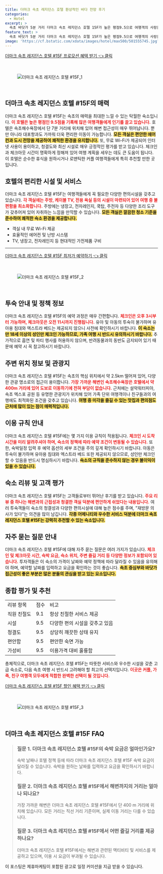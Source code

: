 ```yaml
---
title: 더마크 속초 레지던스 호텔 환상적인 바다 전망 후기
categories:
  - Hotel
excerpt: >
  속초 바닷가 5분 거리 더마크 속초 레지던스 호텔 15F가 높은 평점9.5으로 여행객의 사랑을 받고 있습니다. 청결과 편안함이 돋보이며 무료 WiFi와 아늑한 객실이 매력적! 속초 여행의 완벽한 선택입니다.
feature_text: >
  속초 바닷가 5분 거리 더마크 속초 레지던스 호텔 15F가 높은 평점9.5으로 여행객의 사랑을 받고 있습니다. 청결과 편안함이 돋보이며 무료 WiFi와 아늑한 객실이 매력적! 속초 여행의 완벽한 선택입니다.
image: 'https://cf.bstatic.com/xdata/images/hotel/max500/501555745.jpg?k=b1f2e8479502f6dc77f6bbf2b5a3299136ae91e41e6b0e7ef0429a8f0ceb2f7e&o=&hp=1'
---
```


<p><a class="modoo-button" href="https://tinyurl.com/2yb6qnt4" rel="nofollow noopener">더마크 속초 레지던스 호텔 #15F 프로모션 혜택 받기 👈 클릭</a></p><br/>
<figure class="image"><img alt="더마크 속초 레지던스 호텔 #15F_1" src="https://cf.bstatic.com/xdata/images/hotel/max1024x768/501555802.jpg?k=774513e129deadf147d4aba968afafef5a7d6e423aa242ec2dbb54cb1f28a0e0&amp;o=&amp;hp=1"/></figure><br/>

<h2 id="더마크_속초_호텔_개요">더마크 속초 레지던스 호텔 #15F의 매력</h2>
<p>더마크 속초 레지던스 호텔 #15F는 속초의 매력을 최대한 느낄 수 있는 탁월한 숙소입니다. <b><span style="color: #ee2323;">이 호텔은 높은 평점인 9.5점을 기록해 많은 여행객들에게 인기를 끌고 있습니다.</span></b> 호텔은 속초해수욕장에서 단 7분 거리에 위치해 있어 해변 접근성이 매우 뛰어납니다. 뿐만 아니라 대포항과도 가까워 더욱 편리한 이동이 가능합니다. <b><span style="background-color: #ffe066;">모든 객실은 편안한 에어컨과 도시 전망을 제공하여 쾌적한 환경을 유지합니다.</span></b> 또, 무료 Wi-Fi가 제공되어 인터넷 사용이 용이하고, 청결도와 최신 시설로 매우 긍정적인 평가를 받고 있습니다. 체크인과 체크아웃 시간이 명확하게 정해져 있어 여행 계획을 세우는 데도 큰 도움이 됩니다. 이 호텔은 순수한 휴식을 원하시거나 로맨틱한 커플 여행객들에게 특히 추천할 만한 곳입니다.</p>
<h2 id="호텔_시설_및_서비스_개요">호텔의 편리한 시설 및 서비스</h2>
<p>더마크 속초 레지던스 호텔 #15F는 여행객들에게 꼭 필요한 다양한 편의시설을 갖추고 있습니다. <b><span style="color: #ee2323;">각 객실에는 주방, 케이블 TV, 전용 욕실 등의 시설이 마련되어 있어 여행 중 불편함을 최소화합니다.</span></b> 주방에는 냉장고, 전자레인지, 쿡탑, 주전자 등 다양한 조리 도구가 갖추어져 있어 자취하는 느낌을 만끽할 수 있습니다. <b><span style="background-color: #ffe066;">모든 객실은 깔끔한 청소 기준을 준수하여 쾌적한 숙소 환경을 제공합니다.</span></b></p>
<ul>
<li>객실 내 무료 Wi-Fi 제공</li>
<li>효율적인 에어컨 및 난방 시스템</li>
<li>TV, 냉장고, 전자레인지 등 현대적인 가전제품 구비</li>
</ul>
<hr/>
<p><a class="modoo-button" href="https://tinyurl.com/2yb6qnt4" rel="nofollow noopener">더마크 속초 레지던스 호텔 #15F 최저가 예약하기 👈 클릭</a></p><br/>
<figure class="image"><img alt="더마크 속초 레지던스 호텔 #15F_2" src="https://cf.bstatic.com/xdata/images/hotel/max500/501555745.jpg?k=b1f2e8479502f6dc77f6bbf2b5a3299136ae91e41e6b0e7ef0429a8f0ceb2f7e&amp;o=&amp;hp=1"/></figure><br/>
<h2 id="투숙_안내_정책">투숙 안내 및 정책 정보</h2>
<p>더마크 속초 레지던스 호텔 #15F의 예약 과정은 매우 간편합니다. <b><span style="color: #ee2323;">체크인은 오후 3시부터 가능하며, 체크아웃은 오전 11시까지 진행됩니다.</span></b> 유아 및 아동의 투숙이 불가하며 유아용 침대와 엑스트라 베드는 제공되지 않으니 사전에 확인하시기 바랍니다. <b><span style="background-color: #ffe066;">이 숙소는 만 18세 이상의 성인만 체크인 가능하므로, 가족 여행 시 반드시 유의하시기 바랍니다.</span></b> 추가적으로 흡연 및 파티 행사를 허용하지 않으며, 반려동물과의 동반도 금지되어 있기 때문에 예약 시 꼭 참고하시기 바랍니다.</p>
<h2 id="주변_관광지_정보">주변 위치 정보 및 관광지</h2>
<p>더마크 속초 레지던스 호텔 #15F는 속초의 핵심 위치에서 약 2.5km 떨어져 있어, 다양한 관광 명소로의 접근이 용이합니다. <b><span style="color: #ee2323;">가장 가까운 해변인 속초해수욕장은 호텔에서 약 400m 거리에 있어 도보로 이동하기에 전혀 부담이 없습니다.</span></b> 근처에는 설악워터피아, 속초 엑스포 공원 등 유명한 관광지가 위치해 있어 가족 단위 여행객이나 친구들과의 여행에도 최적화된 조건을 갖추고 있습니다. <b><span style="background-color: #ffe066;">여행 중 미각을 즐길 수 있는 맛집과 편의점도 근처에 많이 있는 점이 매력적입니다.</span></b></p>
<h2 id="숙소_이용_규칙_안내">이용 규칙 안내</h2>
<p>더마크 속초 레지던스 호텔 #15F에는 몇 가지 이용 규칙이 적용됩니다. <b><span style="color: #ee2323;">체크인 시 도착 시간을 미리 알려주셔야 하며, 숙소의 정책에 따라 예약 조건이 변동될 수 있습니다.</span></b> 또한, 숙박일정 입력 후 예약 옵션의 세부 조건을 주의 깊게 확인하시기 바랍니다. 아동은 투숙이 불가하며 유아용 침대와 엑스트라 베드 또한 제공되지 않으므로, 성인만 체크인할 수 있음을 반드시 명심하시기 바랍니다. <b><span style="background-color: #ffe066;">숙소의 규칙을 준수하지 않는 경우 불이익이 있을 수 있습니다.</span></b></p>
<h2 id="숙소_리뷰_와_고객_평가">숙소 리뷰 및 고객 평가</h2>
<p>더마크 속초 레지던스 호텔 #15F는 고객들로부터 뛰어난 후기를 받고 있습니다. <b><span style="color: #ee2323;">주요 리뷰 중 하나는 해변과의 근접성과 청결한 객실 덕분에 편안하게 쉬었다는 내용입니다.</span></b> 여러 투숙객들이 숙소의 청결성과 다양한 편의시설에 대해 높은 점수를 주며, "재방문 의사가 있다"는 의견을 많이 남깁니다. <b><span style="background-color: #ffe066;">각종 어메니티와 우수한 서비스 덕분에 더마크 속초 레지던스 호텔 #15F는 강력히 추천할 수 있는 숙소입니다.</span></b></p>
<h2 id="자주_묻는_질문_안내">자주 묻는 질문 안내</h2>
<p>더마크 속초 레지던스 호텔 #15F에 대해 자주 묻는 질문은 여러 가지가 있습니다. <b><span style="color: #ee2323;">체크인 및 체크아웃 시간, 숙박 요금, 숙소 위치, 주변 즐길 거리 등 다양한 정보가 포함되어 있습니다.</span></b> 투자객들은 이 숙소의 가격이 날짜와 예약 정책에 따라 달라질 수 있음을 유의해야 하며, 예약할 날짜를 입력하고 요금을 확인하는 것이 좋습니다. <b><span style="background-color: #ffe066;">속초 중심부와 바닷가 접근성이 좋은 부분은 많은 분들의 관심을 받고 있는 요소입니다.</span></b></p>
<h2 id="종합_평가_및_추천">종합 평가 및 추천</h2>
<table>
<tr>
<td>리뷰 항목</td>
<td>점수</td>
<td>비고</td>
</tr>
<tr>
<td>직원 친절도</td>
<td>9.1</td>
<td>항상 친절한 서비스 제공</td>
</tr>
<tr>
<td>시설</td>
<td>9.5</td>
<td>다양한 편의 시설을 갖추고 있음</td>
</tr>
<tr>
<td>청결도</td>
<td>9.5</td>
<td>상당히 깨끗한 상태 유지</td>
</tr>
<tr>
<td>편안함</td>
<td>9.5</td>
<td>편안한 숙면 가능</td>
</tr>
<tr>
<td>가성비</td>
<td>9.5</td>
<td>이용가격 대비 훌륭함</td>
</tr>
</table>
<p>총체적으로, 더마크 속초 레지던스 호텔 #15F는 따뜻한 서비스와 우수한 시설을 갖춘 고급 숙소로, 다음 속초 여행 시 반드시 고려해야 할 최고의 선택지입니다. <b><span style="color: #ee2323;">이곳은 커플, 가족, 친구 여행객 모두에게 적합한 완벽한 선택이 될 것입니다.</span></b></p>

<p><a class="modoo-button" href="https://tinyurl.com/2yb6qnt4" rel="nofollow noopener">더마크 속초 레지던스 호텔 #15F 할인 혜택 받기 👈 클릭</a></p><br>

<figure class="image"><img src="https://cf.bstatic.com/xdata/images/hotel/max500/501555818.jpg?k=de705f50b0dff9384089290e461317eadff2e82bb41939b3790c785c23f6cf64&o=&hp=1" alt="더마크 속초 레지던스 호텔 #15F_3"></figure><br>
<h2 id="더마크 속초 레지던스 호텔 #15F_FAQ">더마크 속초 레지던스 호텔 #15F FAQ</h2>
<div itemscope="" itemtype="https://schema.org/FAQPage"> 
<blockquote> 
<div itemscope="" itemprop="mainEntity" itemtype="https://schema.org/Question"> 
<h3 id="질문_1" itemprop="name">질문 1. 더마크 속초 레지던스 호텔 #15F의 숙박 요금은 얼마인가요?</h3> 
<div itemscope="" itemprop="acceptedAnswer" itemtype="https://schema.org/Answer"> 
<span itemprop="text"> 
<p>숙박 날짜나 호텔 정책 등에 따라 더마크 속초 레지던스 호텔 #15F 숙박 요금이 달라질 수 있습니다. 숙박을 원하는 날짜를 입력하고 요금을 확인하시기 바랍니다.</p> 
</span> 
</div> 
</div> 
<div itemscope="" itemprop="mainEntity" itemtype="https://schema.org/Question"> 
<h3 id="질문_2" itemprop="name">질문 2. 더마크 속초 레지던스 호텔 #15F에서 해변까지의 거리는 얼마나 되나요?</h3> 
<div itemscope="" itemprop="acceptedAnswer" itemtype="https://schema.org/Answer"> 
<span itemprop="text"> 
<p>가장 가까운 해변은 더마크 속초 레지던스 호텔 #15F에서 단 400 m 거리에 위치해 있습니다. 모든 거리는 직선 거리 기준이며, 실제 이동 거리는 다를 수 있습니다.</p> 
</span> 
</div> 
</div> 
<div itemscope="" itemprop="mainEntity" itemtype="https://schema.org/Question"> 
<h3 id="질문_3" itemprop="name">질문 3. 더마크 속초 레지던스 호텔 #15F에서 어떤 즐길 거리를 제공하나요?</h3> 
<div itemscope="" itemprop="acceptedAnswer" itemtype="https://schema.org/Answer"> 
<span itemprop="text"> 
<p>더마크 속초 레지던스 호텔 #15F에서는 해변과 관련된 액티비티 및 서비스를 제공하고 있으며, 이용 시 요금이 부과될 수 있습니다.</p> 
</span> 
</div> 
</div> 
</blockquote> 
</div><p>이 포스팅은 제휴마케팅이 포함된 광고로 일정 커미션을 지급 받을 수 있습니다.</p>

